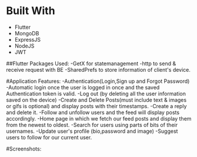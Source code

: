 # Built With

- Flutter
- MongoDB
- ExpressJS
- NodeJS
- JWT

##Flutter Packages Used:
  -GetX for statemanagement
  -http to send & receive request with BE
  -SharedPrefs to store information of client's device.

#Application Features:
  -Authentication(Login,Sign up and Forgot Password)
  -Automatic login once the user is logged in once and the saved Authentication token is valid.
  -Log out (by deleting all the user information saved on the device)
  -Create and Delete Posts(must include text & images or gifs is optional) and display posts with their timestamps.
  -Create a reply and delete it.
  -Follow and unfollow users and the feed will display posts accordingly.
  -Home page in which we fetch our feed posts and display them from the newest to oldest.
  -Search for users using parts of bits of their usernames.
  -Update user's profile (bio,password and image)
  -Suggest users to follow for our current user.
  
  
  
  #Screenshots:
  



